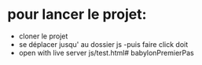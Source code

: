 # pour lancer le projet:
- cloner le projet
- se déplacer jusqu' au  dossier  js
-puis faire click doit
- open with live server
js/test.html# babylonPremierPas